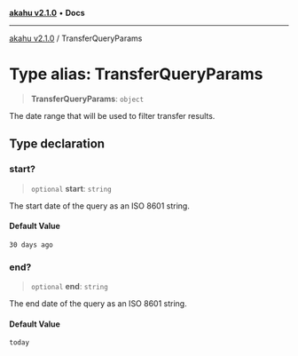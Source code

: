 [**akahu v2.1.0**](../README.md) • **Docs**

***

[akahu v2.1.0](../README.md) / TransferQueryParams

# Type alias: TransferQueryParams

> **TransferQueryParams**: `object`

The date range that will be used to filter transfer results.

## Type declaration

### start?

> `optional` **start**: `string`

The start date of the query as an ISO 8601 string.

#### Default Value

`30 days ago`

### end?

> `optional` **end**: `string`

The end date of the query as an ISO 8601 string.

#### Default Value

`today`
